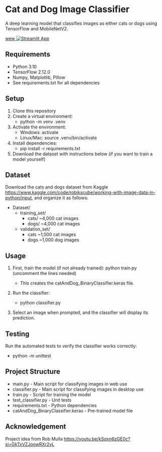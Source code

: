 # Cat and Dog Image Classifier

A deep learning model that classifies images as either cats or dogs using TensorFlow and MobileNetV2.

<a href="https://cat-and-dog-classifier-d5qqukhnle8rqmdsvrjqud.streamlit.app/" target="_blank">wew
  <img src="https://static.streamlit.io/badges/streamlit_badge_black_white.svg" alt="Streamlit App">
</a>

## Requirements

- Python 3.10
- TensorFlow 2.12.0
- Numpy, Matplotlib, Pillow 
- See requirements.txt for all dependencies

## Setup

1. Clone this repository
2. Create a virtual environment: 
    - python -m venv .venv
3. Activate the environment:
    - Windows: activate
    - Linux/Mac: source .venv/bin/activate
4. Install dependencies: 
    - pip install -r requirements.txt
5. Download the dataset with instructions below (if you want to train a model yourself)

## Dataset 

Download the cats and dogs dataset from Kaggle https://www.kaggle.com/code/robikscube/working-with-image-data-in-python/input, and organize it as follows:
- Dataset/
    - training_set/
        - cats/      ~4,000 cat images
        - dogs/      ~4,000 cat images
    - validation_set/
        - cats       ~1,000 cat images
        - dogs       ~1,000 dog images

## Usage

1. First, train the model (if not already trained): python train.py (uncomment the lines needed)
    - This creates the catAndDog_BinaryClassifier.keras file.

2. Run the classifier: 
    - python classifier.py

3. Select an image when prompted, and the classifier will display its prediction.

## Testing

Run the automated tests to verify the classifier works correctly: 
- python -m unittest
    
## Project Structure
 - main.py - Main script for classifying images in web use
 - classifier.py - Main script for classifying images in desktop use
 - train.py - Script for training the model
 - test_classifier.py - Unit tests
 - requirements.txt - Python dependencies
 - catAndDog_BinaryClassifier.keras - Pre-trained model file

## Acknowledgement 
Project idea from Rob Mulla https://youtu.be/kSqxn6zGE0c?si=GkTxVZJoowRXr2yL